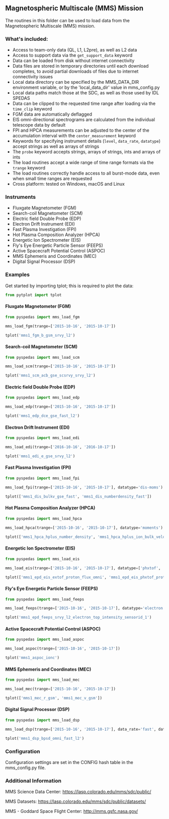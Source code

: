 
## Magnetospheric Multiscale (MMS) Mission
The routines in this folder can be used to load data from the Magnetospheric Multiscale (MMS) mission. 

### What's included:
- Access to team-only data (QL, L1, L2pre), as well as L2 data
- Access to support data via the `get_support_data` keyword
- Data can be loaded from disk without internet connectivity 
- Data files are stored in temporary directories until each download completes, to avoid partial downloads of files due to internet connectivity issues
- Local data directory can be specified by the MMS_DATA_DIR environment variable, or by the 'local_data_dir' value in mms_config.py
- Local data paths match those at the SDC, as well as those used by IDL SPEDAS
- Data can be clipped to the requested time range after loading via the `time_clip` keyword
- FGM data are automatically deflagged 
- EIS omni-directional spectrograms are calculated from the individual telescope data by default
- FPI and HPCA measurements can be adjusted to the center of the accumulation interval with the `center_measurement` keyword
- Keywords for specifying instrument details (`level`, `data_rate`, `datatype`) accept strings as well as arrays of strings
- The `probe` keyword accepts strings, arrays of strings, ints and arrays of ints
- The load routines accept a wide range of time range formats via the `trange` keyword
- The load routines correctly handle access to all burst-mode data, even when small time ranges are requested
- Cross platform: tested on Windows, macOS and Linux

### Instruments
- Fluxgate Magnetometer (FGM)
- Search-coil Magnetometer (SCM)
- Electric field Double Probe (EDP)
- Electron Drift Instrument (EDI)
- Fast Plasma Investigation (FPI)
- Hot Plasma Composition Analyzer (HPCA)
- Energetic Ion Spectrometer (EIS)
- Fly's Eye Energetic Particle Sensor (FEEPS)
- Active Spacecraft Potential Control (ASPOC)
- MMS Ephemeris and Coordinates (MEC)
- Digital Signal Processor (DSP)

### Examples
Get started by importing tplot; this is required to plot the data:

```python
from pytplot import tplot
```

#### Fluxgate Magnetometer (FGM)

```python
from pyspedas import mms_load_fgm

mms_load_fgm(trange=['2015-10-16', '2015-10-17'])

tplot('mms1_fgm_b_gsm_srvy_l2')
```

#### Search-coil Magnetometer (SCM)

```python
from pyspedas import mms_load_scm

mms_load_scm(trange=['2015-10-16', '2015-10-17'])

tplot('mms1_scm_acb_gse_scsrvy_srvy_l2')
```

#### Electric field Double Probe (EDP)

```python
from pyspedas import mms_load_edp

mms_load_edp(trange=['2015-10-16', '2015-10-17'])

tplot('mms1_edp_dce_gse_fast_l2')
```

#### Electron Drift Instrument (EDI)

```python
from pyspedas import mms_load_edi

mms_load_edi(trange=['2016-10-16', '2016-10-17'])

tplot('mms1_edi_e_gse_srvy_l2')
```

#### Fast Plasma Investigation (FPI)

```python
from pyspedas import mms_load_fpi

mms_load_fpi(trange=['2015-10-16', '2015-10-17'], datatype='dis-moms')

tplot(['mms1_dis_bulkv_gse_fast', 'mms1_dis_numberdensity_fast'])
```

#### Hot Plasma Composition Analyzer (HPCA)

```python
from pyspedas import mms_load_hpca

mms_load_hpca(trange=['2015-10-16', '2015-10-17'], datatype='moments')

tplot(['mms1_hpca_hplus_number_density', 'mms1_hpca_hplus_ion_bulk_velocity'])
```

#### Energetic Ion Spectrometer (EIS)

```python
from pyspedas import mms_load_eis

mms_load_eis(trange=['2015-10-16', '2015-10-17'], datatype=['phxtof', 'extof'])

tplot(['mms1_epd_eis_extof_proton_flux_omni', 'mms1_epd_eis_phxtof_proton_flux_omni'])
```

#### Fly's Eye Energetic Particle Sensor (FEEPS)

```python
from pyspedas import mms_load_feeps

mms_load_feeps(trange=['2015-10-16', '2015-10-17'], datatype='electron')

tplot('mms1_epd_feeps_srvy_l2_electron_top_intensity_sensorid_1')
```

#### Active Spacecraft Potential Control (ASPOC)

```python
from pyspedas import mms_load_aspoc

mms_load_aspoc(trange=['2015-10-16', '2015-10-17'])

tplot('mms1_aspoc_ionc')
```

#### MMS Ephemeris and Coordinates (MEC)

```python
from pyspedas import mms_load_mec

mms_load_mec(trange=['2015-10-16', '2015-10-17'])

tplot(['mms1_mec_r_gsm', 'mms1_mec_v_gsm'])
```

#### Digital Signal Processor (DSP)

```python
from pyspedas import mms_load_dsp

mms_load_dsp(trange=['2015-10-16', '2015-10-17'], data_rate='fast', datatype='bpsd')

tplot('mms1_dsp_bpsd_omni_fast_l2')
```


### Configuration
Configuration settings are set in the CONFIG hash table in the mms_config.py file. 


### Additional Information

MMS Science Data Center: https://lasp.colorado.edu/mms/sdc/public/

MMS Datasets: https://lasp.colorado.edu/mms/sdc/public/datasets/

MMS - Goddard Space Flight Center: http://mms.gsfc.nasa.gov/


